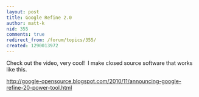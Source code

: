 ```yaml
---
layout: post
title: Google Refine 2.0
author: matt-k
nid: 355
comments: true
redirect_from: /forum/topics/355/
created: 1290013972
---
```

<p>Check out the video, very cool!&nbsp; I make closed source software that works like this.</p>
<p><a href="http://google-opensource.blogspot.com/2010/11/announcing-google-refine-20-power-tool.html">http://google-opensource.blogspot.com/2010/11/announcing-google-refine-20-power-tool.html</a></p>
